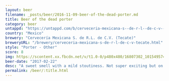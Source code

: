 ```yaml
---
layout: beer
filename: _posts/beer/2016-11-09-beer-of-the-dead-porter.md
title: Beer of the dead porter
category: beer
untappd: "https://untappd.com/b/cerveceria-mexicana-s--de-r-l--de-c-v---tecate--pay-the-ferryman/389976"
country: "Mexico"
brewery: "Cervecería Mexicana S. de R.L. de C.V. (Tecate)"
breweryURL: "/brewery/cerveceria-mexicana-s-de-r-l-de-c-v-tecate.html"
style: "Porter - Other"
score: 8
img: https://scontent.xx.fbcdn.net/v/t1.0-0/p480x480/16807302_10154957443073745_1792610261585673099_n.jpg?_nc_cat=105&_nc_ht=scontent.xx&oh=820e70ab18fc5eaf2d74b4e759e53d05&oe=5C89BA06
beer-date: "2017-02-22"
desc: "A sweet smell with a mild stoutiness. Not super exciting but on point for what is and easy to drink"
permalink: /beer/:title.html
---
```

